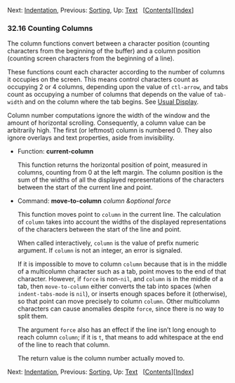 

Next: [Indentation](Indentation.html), Previous: [Sorting](Sorting.html), Up: [Text](Text.html)   \[[Contents](index.html#SEC_Contents "Table of contents")]\[[Index](Index.html "Index")]

### 32.16 Counting Columns

The column functions convert between a character position (counting characters from the beginning of the buffer) and a column position (counting screen characters from the beginning of a line).

These functions count each character according to the number of columns it occupies on the screen. This means control characters count as occupying 2 or 4 columns, depending upon the value of `ctl-arrow`, and tabs count as occupying a number of columns that depends on the value of `tab-width` and on the column where the tab begins. See [Usual Display](Usual-Display.html).

Column number computations ignore the width of the window and the amount of horizontal scrolling. Consequently, a column value can be arbitrarily high. The first (or leftmost) column is numbered 0. They also ignore overlays and text properties, aside from invisibility.

*   Function: **current-column**

    This function returns the horizontal position of point, measured in columns, counting from 0 at the left margin. The column position is the sum of the widths of all the displayed representations of the characters between the start of the current line and point.

<!---->

*   Command: **move-to-column** *column \&optional force*

    This function moves point to `column` in the current line. The calculation of `column` takes into account the widths of the displayed representations of the characters between the start of the line and point.

    When called interactively, `column` is the value of prefix numeric argument. If `column` is not an integer, an error is signaled.

    If it is impossible to move to column `column` because that is in the middle of a multicolumn character such as a tab, point moves to the end of that character. However, if `force` is non-`nil`, and `column` is in the middle of a tab, then `move-to-column` either converts the tab into spaces (when `indent-tabs-mode` is `nil`), or inserts enough spaces before it (otherwise), so that point can move precisely to column `column`. Other multicolumn characters can cause anomalies despite `force`, since there is no way to split them.

    The argument `force` also has an effect if the line isn’t long enough to reach column `column`; if it is `t`, that means to add whitespace at the end of the line to reach that column.

    The return value is the column number actually moved to.

Next: [Indentation](Indentation.html), Previous: [Sorting](Sorting.html), Up: [Text](Text.html)   \[[Contents](index.html#SEC_Contents "Table of contents")]\[[Index](Index.html "Index")]

